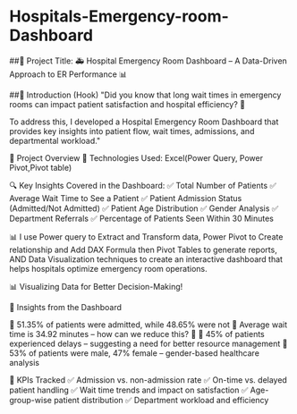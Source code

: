 # Hospitals-Emergency-room-Dashboard
##📌 Project Title:
🚑 Hospital Emergency Room Dashboard – A Data-Driven Approach to ER Performance 📊

##📌 Introduction (Hook)
"Did you know that long wait times in emergency rooms can impact patient satisfaction and hospital efficiency? 🚨

To address this, I developed a Hospital Emergency Room Dashboard that provides key insights into patient flow, wait times, admissions, and departmental workload."

📌 Project Overview
🔹 Technologies Used: Excel(Power Query, Power Pivot,Pivot table)

🔍 Key Insights Covered in the Dashboard:
✅ Total Number of Patients
✅ Average Wait Time to See a Patient
✅ Patient Admission Status (Admitted/Not Admitted)
✅ Patient Age Distribution
✅ Gender Analysis
✅ Department Referrals
✅ Percentage of Patients Seen Within 30 Minutes

📊 I use Power query to Extract and Transform data, Power Pivot to Create relationship and Add DAX Formula then Pivot Tables to generate reports, AND Data Visualization techniques to create an interactive dashboard that helps hospitals optimize emergency room operations.

📊 Visualizing Data for Better Decision-Making!


📌 Insights from the Dashboard

📌 51.35% of patients were admitted, while 48.65% were not
📌 Average wait time is 34.92 minutes – how can we reduce this? 🤔
📌 45% of patients experienced delays – suggesting a need for better resource management
📌 53% of patients were male, 47% female – gender-based healthcare analysis

📌 KPIs Tracked
✅ Admission vs. non-admission rate
✅ On-time vs. delayed patient handling
✅ Wait time trends and impact on satisfaction
✅ Age-group-wise patient distribution
✅ Department workload and efficiency
